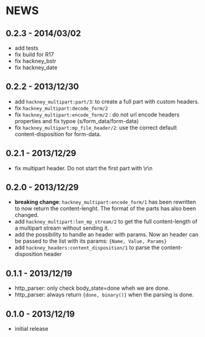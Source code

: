 # NEWS

0.2.3 - 2014/03/02
------------------

- add tests
- fix build for R17
- fix hackney_bstr
- fix hackney_date

0.2.2 - 2013/12/30
------------------

- add `hackney_multipart:part/3`: to create a full part with custom
  headers.
- fix `hackney_multipart:decode_form/2`
- fix `hackney_multipart:encode_form/2` : do not url encode headers
  properties and fix typoe (s/form_data/form-data)
- fix `hackney_multipart:mp_file_header/2`: use the correct
  default content-disposition for form-data.

0.2.1 - 2013/12/29
------------------

- fix multipart header. Do not start the first part with \r\n

0.2.0 - 2013/12/29
------------------

- **breaking change**: `hackney_multipart:encode_form/1` has been
  rewritten to now return the content-lenght. The format of the parts
has also been changed.
- add `hackney_multipart:len_mp_stream/2` to get the full content-length
  of a multipart stream without sending it.
- add the possibility to handle an header with params. Now an header can
  be passed to the list with its params: `{Name, Value, Params}`
- add `hackney_headers:content_disposition/1` to parse the
  content-disposition header

0.1.1 - 2013/12/19
------------------

- http_parser: only check body_state=done wheh we are done.
- http_parser: always return `{done, binary()}` when the parsing is
  done.

0.1.0 - 2013/12/19
------------------

- initial release
